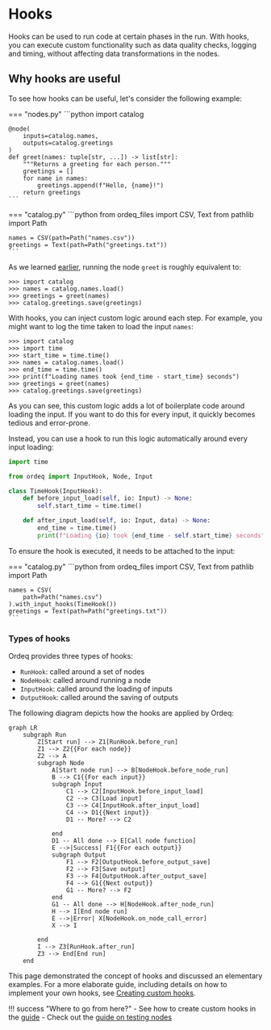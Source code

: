 # Hooks

Hooks can be used to run code at certain phases in the run.
With hooks, you can execute custom functionality such as data quality checks, logging and timing, without affecting data transformations in the nodes.

## Why hooks are useful

To see how hooks can be useful, let's consider the following example:

=== "nodes.py"
    ```python
    import catalog

    @node(
        inputs=catalog.names,
        outputs=catalog.greetings
    )
    def greet(names: tuple[str, ...]) -> list[str]:
        """Returns a greeting for each person."""
        greetings = []
        for name in names:
            greetings.append(f"Hello, {name}!")
        return greetings
    ```

=== "catalog.py"
    ```python
    from ordeq_files import CSV, Text
    from pathlib import Path

    names = CSV(path=Path("names.csv"))
    greetings = Text(path=Path("greetings.txt"))
    ```

As we learned [earlier][running-a-node], running the node `greet` is roughly equivalent to:

```pycon
>>> import catalog
>>> names = catalog.names.load()
>>> greetings = greet(names)
>>> catalog.greetings.save(greetings)
```

With hooks, you can inject custom logic around each step.
For example, you might want to log the time taken to load the input `names`:

```pycon hl_lines="2 3 5 6"
>>> import catalog
>>> import time
>>> start_time = time.time()
>>> names = catalog.names.load()
>>> end_time = time.time()
>>> print(f"Loading names took {end_time - start_time} seconds")
>>> greetings = greet(names)
>>> catalog.greetings.save(greetings)
```

As you can see, this custom logic adds a lot of boilerplate code around loading the input.
If you want to do this for every input, it quickly becomes tedious and error-prone.

Instead, you can use a hook to run this logic automatically around every input loading:

```python
import time

from ordeq import InputHook, Node, Input

class TimeHook(InputHook):
    def before_input_load(self, io: Input) -> None:
        self.start_time = time.time()

    def after_input_load(self, io: Input, data) -> None:
        end_time = time.time()
        print(f"Loading {io} took {end_time - self.start_time} seconds")
```

To ensure the hook is executed, it needs to be attached to the input:

=== "catalog.py"
    ```python
    from ordeq_files import CSV, Text
    from pathlib import Path

    names = CSV(
        path=Path("names.csv")
    ).with_input_hooks(TimeHook())
    greetings = Text(path=Path("greetings.txt"))
    ```

### Types of hooks

Ordeq provides three types of hooks:

- `RunHook`: called around a set of nodes
- `NodeHook`: called around running a node
- `InputHook`: called around the loading of inputs
- `OutputHook`: called around the saving of outputs

The following diagram depicts how the hooks are applied by Ordeq:

```mermaid
graph LR
    subgraph Run
        Z[Start run] --> Z1[RunHook.before_run]
        Z1 --> Z2{{For each node}}
        Z2 --> A
        subgraph Node
            A[Start node run] --> B[NodeHook.before_node_run]
            B --> C1{{For each input}}
            subgraph Input
                C1 --> C2[InputHook.before_input_load]
                C2 --> C3[Load input]
                C3 --> C4[InputHook.after_input_load]
                C4 --> D1{{Next input}}
                D1 -- More? --> C2

            end
            D1 -- All done --> E[Call node function]
            E -->|Success| F1{{For each output}}
            subgraph Output
                F1 --> F2[OutputHook.before_output_save]
                F2 --> F3[Save output]
                F3 --> F4[OutputHook.after_output_save]
                F4 --> G1{{Next output}}
                G1 -- More? --> F2
            end
            G1 -- All done --> H[NodeHook.after_node_run]
            H --> I[End node run]
            E -->|Error| X[NodeHook.on_node_call_error]
            X --> I

        end
        I --> Z3[RunHook.after_run]
        Z3 --> End[End run]
    end
```

This page demonstrated the concept of hooks and discussed an elementary examples.
For a more elaborate guide, including details on how to implement your own hooks, see [Creating custom hooks][custom-hooks].

!!! success "Where to go from here?"
    - See how to create custom hooks in the [guide][custom-hooks]
    - Check out the [guide on testing nodes][testing-nodes]

[custom-hooks]: ../../guides/custom_hooks.md
[running-a-node]: nodes.md#running-a-node
[testing-nodes]: ../../guides/testing_nodes.md
